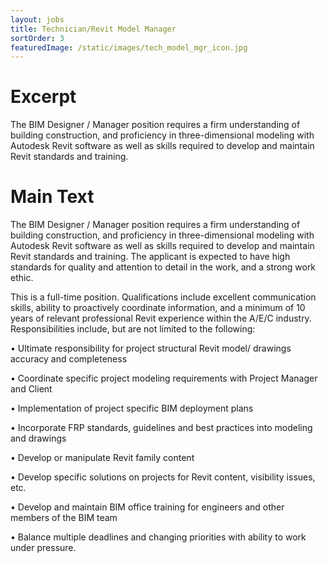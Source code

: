 ```yaml
---
layout: jobs
title: Technician/Revit Model Manager
sortOrder: 3
featuredImage: /static/images/tech_model_mgr_icon.jpg
---
```

# Excerpt

The BIM Designer / Manager  position requires a firm understanding of building construction, and proficiency in three-dimensional modeling with Autodesk Revit software as well as skills required to develop and maintain Revit standards and training.

# Main Text

The BIM Designer / Manager position requires a firm understanding of building construction, and proficiency in three-dimensional modeling with Autodesk Revit software as well as skills required to develop and maintain Revit standards and training. The applicant is expected to have high standards for quality and attention to detail in the work, and a strong work ethic. 

This is a full-time position. Qualifications include excellent communication skills, ability to proactively coordinate information, and a minimum of 10 years of relevant professional Revit experience within the A/E/C industry. Responsibilities include, but are not limited to the following:

•	Ultimate responsibility for project structural Revit model/ drawings accuracy and completeness

•	Coordinate specific project modeling requirements with Project Manager and Client

•	Implementation of project specific BIM deployment plans

•	Incorporate FRP standards, guidelines and best practices into modeling and drawings

•	Develop or manipulate Revit family content

•	Develop specific solutions on projects for Revit content, visibility issues, etc.

•	Develop and maintain BIM office training for engineers and other members of the BIM team

•	Balance multiple deadlines and changing priorities with ability to work under pressure.
